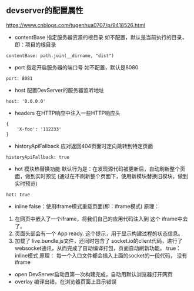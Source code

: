 ## devserver的配置属性
https://www.cnblogs.com/tugenhua0707/p/9418526.html
+ contentBase
指定服务器资源的根目录
如不配置，默认是当前执行的目录，即：项目的根目录
```
contentBase: path.join(__dirname, "dist")
```
+ port
指定开启服务器的端口号
如不配置，默认是8080
```
port: 8081
```
+ host
配置DevServer的服务器监听地址
```
host: '0.0.0.0'
```
+ headers
在HTTP响应中注入一些HTTP响应头
```
{
    'X-foo': '112233'
}
```
+ historyApiFallback
应对返回404页面时定向跳转到特定页面
```
historyApiFallback: true
```
+ hot
模块热替换功能
默认行为是：在发现源代码被更新后，自动刷新整个页面，做到实时预览
(通过在不刷新整个页面下，使用新模块替换旧模块，做到实时预览)
```
hot: true
```
+ inline
false：使用iframe模式重载页面(即：iframe模式)
原理：
1. 在网页中嵌入了一个iframe，将我们自己的应用代码注入到 这个 iframe中去了。
2. 页面头部会有一个 App ready. 这个提示，用于显示构建过程的状态信息。
3. 加载了 live.bundle.js文件，还同时包含了 socket.io的client代码，进行了 websocket通讯，从而完成了自动编译打包，页面自动刷新功能。
true：inline模式
原理：
每一个入口文件都会插入上面的socket的一段代码，
没有iframe
+ open
DevServer启动且第一次构建完成，自动用默认浏览器打开网页
+ overlay
编译出错，在浏览器页面上显示错误




